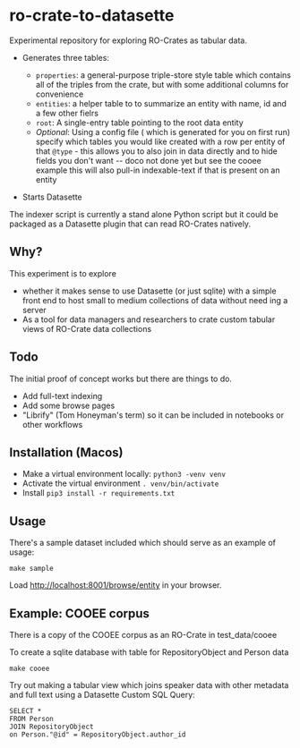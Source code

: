# ro-crate-to-datasette

Experimental repository for exploring RO-Crates as tabular data.

- Generates three tables:
  - `properties`: a general-purpose triple-store style table which contains all of the triples from the crate, but with some additional columns for convenience
  - `entities`: a helper table to to summarize an entity with name, id and a few other fielrs
  - `root`: A single-entry table pointing to the root data entity
  - *Optional*: Using a config file ( which is generated for you on first run) specify which tables you would like created with a row per entity of that `@type` - this allows you to also join in data directly and to hide fields you don't want -- doco not done yet but see the cooee example this will also pull-in indexable-text if that is present on an entity

- Starts Datasette 

The indexer script is currently a stand alone Python script but it could be packaged as a Datasette plugin that can read RO-Crates natively.


## Why?

This experiment is to explore
- whether it makes sense to use Datasette (or just sqlite) with a simple front end to host small to medium collections of data without need ing a server
- As a tool for data managers and researchers to crate custom tabular views of RO-Crate data collections

## Todo

The initial proof of concept works but there are things to do.

- Add full-text indexing
- Add some browse pages
- "Librify" (Tom Honeyman's term) so it can be included in notebooks or other workflows




## Installation (Macos)

- Make a virtual environment locally:
  `python3 -venv venv`
- Activate the virtual environment 
  `. venv/bin/activate`
- Install 
  `pip3 install -r requirements.txt`



## Usage

There's a sample dataset included which should serve as an example of usage:

```
make sample
```



Load <http://localhost:8001/browse/entity> in your browser.


## Example: COOEE corpus

There is a copy of the COOEE corpus as an RO-Crate in test_data/cooee


To create a sqlite database with table for RepositoryObject and Person data

```
make cooee
```

Try out making a tabular view which joins speaker data with other metadata and full text using a Datasette Custom SQL Query:

```
SELECT *
FROM Person 
JOIN RepositoryObject
on Person."@id" = RepositoryObject.author_id

```



